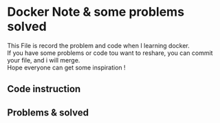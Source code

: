 # Docker Note & some problems solved
This File is record the problem and code when I learning docker.</br>
If you have some problems or code tou want to reshare, you can commit your file, and i will merge.</br>
Hope everyone can get some inspiration !

## Code instruction


## Problems & solved